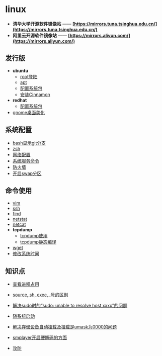 # linux

- **清华大学开源软件镜像站** —— **[https://mirrors.tuna.tsinghua.edu.cn/](https://mirrors.tuna.tsinghua.edu.cn/)**
- **阿里云开源软件镜像站** —— **[https://mirrors.aliyun.com/](https://mirrors.aliyun.com/)**

## 发行版

- **ubuntu**
  - [root登陆](ubuntu/root.login.md)
  - [apt](ubuntu/apt.md)
  - [配置系统包](ubuntu/ubuntu.package.md)
  - [安装Cinnamon](ubuntu/ubuntu.cinnamon.md)
- **redhat**
  - [配置系统包](redhat/readme.md)
- [gnome桌面美化](gnome.md)

## 系统配置

- [bash显示git分支](bash.git-branch.md)
- [zsh](zsh.md)
- [网络配置](linux.net.md)
- [系统服务命令](service.md)
- [防火墙](firewall.md)
- [开启swap分区](swap.md)

## 命令使用

- [vim](cmd/vim/readme.md)
- [ssh](cmd/ssh.md)
- [find](cmd/find.md)
- [netstat](cmd/netstat.md)
- [netcat](cmd/netcat.md)
- **tcpdump**
  - [tcpdump使用](cmd/tcpdump/use.md)
  - [tcpdump静态编译](cmd/tcpdump/static.compile.md)
- [wget](cmd/wget.md)
- [修改系统时间](linux.time.md)

## 知识点

- [查看进程占用](see.process.md)
- [source, sh, exec, .号的区别](source.sh.exec.md)
- [解决sudo时的“sudo: unable to resolve host xxxx”的问题](resolve.host.md)
- [随系统启动](linux.autostart.md)
- [解决存储设备自动挂载及挂载是umask为0000的问题](linux.fstab.md)
- [smplayer开启硬解码的方面](../multimedia/smplayer/readme.md)

- [攻防](hack/readme.md)
